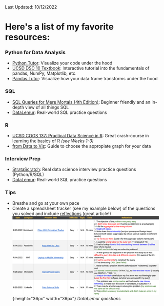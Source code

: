 Last Updated: 10/12/2022

# Here's a list of my favorite resources:

### Python for Data Analysis
  - [Python Tutor](https://pythontutor.com): Visualize your code under the hood
  - [UCSD DSC 10 Textbook](https://notes.dsc10.com/front.html): Interactive tutorial into the fundamentals of pandas, NumPy, Matplotlib, etc. 
  - [Pandas Tutor](https://pandastutor.com): Visualize how your data frame transforms under the hood

### SQL
  - [SQL Queries for Mere Mortals (4th Edition)](https://www.amazon.com/SQL-Queries-Mere-Mortals-Hands/dp/0134858336/ref=pd_lpo_1?pd_rd_i=0134858336&psc=1): Beginner friendly and an in-depth view of all things SQL 
  - [DataLemur](https://datalemur.com): Real-world SQL practice questions 
  
### R
  - [UCSD COGS 137: Practical Data Science in R](https://cogs137.github.io/website/syllabus/): Great crash-course in learning the basics of R *(see Weeks 1-3)*
  - [from Data to Viz](https://www.data-to-viz.com): Guide to choose the appropiate graph for your data

### Interview Prep
  - [StrataScratch](https://www.stratascratch.com): Real data science interview practice questions (Python/R/SQL)
  - [DataLemur](https://datalemur.com): Real-world SQL practice questions

### Tips
  - Breathe and go at your own pace
  - Create a spreadsheet tracker (see my example below) of the questions you solved and include [reflections](https://dandkim.com/leetcode-effectively/#reflections) (great article!)
           ![reflections](assets/img/reflections.png){:height="36px" width="36px"}
                    *DataLemur questions*
